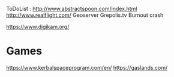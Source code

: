 
ToDoList : http://www.abstractspoon.com/index.html
http://www.realflight.com/
Geoserver
Grepolis.tv
Burnout crash

https://www.digikam.org/

# Games
https://www.kerbalspaceprogram.com/en/
https://gaslands.com/
